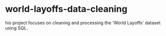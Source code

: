 # world-layoffs-data-cleaning
his project focuses on cleaning and processing the 'World Layoffs' dataset using SQL.
